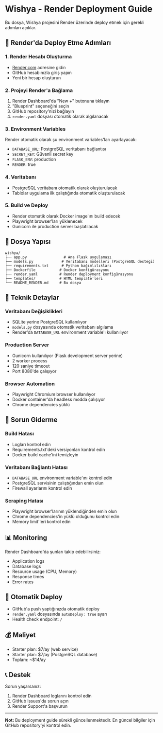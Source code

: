 # Wishya - Render Deployment Guide

Bu dosya, Wishya projesini Render üzerinde deploy etmek için gerekli adımları açıklar.

## 🚀 Render'da Deploy Etme Adımları

### 1. Render Hesabı Oluşturma
- [Render.com](https://render.com) adresine gidin
- GitHub hesabınızla giriş yapın
- Yeni bir hesap oluşturun

### 2. Projeyi Render'a Bağlama
1. Render Dashboard'da "New +" butonuna tıklayın
2. "Blueprint" seçeneğini seçin
3. GitHub repository'nizi bağlayın
4. `render.yaml` dosyası otomatik olarak algılanacak

### 3. Environment Variables
Render otomatik olarak şu environment variables'ları ayarlayacak:
- `DATABASE_URL`: PostgreSQL veritabanı bağlantısı
- `SECRET_KEY`: Güvenli secret key
- `FLASK_ENV`: production
- `RENDER`: true

### 4. Veritabanı
- PostgreSQL veritabanı otomatik olarak oluşturulacak
- Tablolar uygulama ilk çalıştığında otomatik oluşturulacak

### 5. Build ve Deploy
- Render otomatik olarak Docker image'ını build edecek
- Playwright browser'ları yüklenecek
- Gunicorn ile production server başlatılacak

## 📁 Dosya Yapısı

```
wishya/
├── app.py                 # Ana Flask uygulaması
├── models.py             # Veritabanı modelleri (PostgreSQL desteği)
├── requirements.txt      # Python bağımlılıkları
├── Dockerfile           # Docker konfigürasyonu
├── render.yaml          # Render deployment konfigürasyonu
├── templates/           # HTML template'leri
└── README_RENDER.md     # Bu dosya
```

## 🔧 Teknik Detaylar

### Veritabanı Değişiklikleri
- SQLite yerine PostgreSQL kullanılıyor
- `models.py` dosyasında otomatik veritabanı algılama
- Render'da `DATABASE_URL` environment variable'ı kullanılıyor

### Production Server
- Gunicorn kullanılıyor (Flask development server yerine)
- 2 worker process
- 120 saniye timeout
- Port 8080'de çalışıyor

### Browser Automation
- Playwright Chromium browser kullanılıyor
- Docker container'da headless modda çalışıyor
- Chrome dependencies yüklü

## 🐛 Sorun Giderme

### Build Hatası
- Logları kontrol edin
- Requirements.txt'deki versiyonları kontrol edin
- Docker build cache'ini temizleyin

### Veritabanı Bağlantı Hatası
- `DATABASE_URL` environment variable'ını kontrol edin
- PostgreSQL servisinin çalıştığından emin olun
- Firewall ayarlarını kontrol edin

### Scraping Hatası
- Playwright browser'larının yüklendiğinden emin olun
- Chrome dependencies'in yüklü olduğunu kontrol edin
- Memory limit'leri kontrol edin

## 📊 Monitoring

Render Dashboard'da şunları takip edebilirsiniz:
- Application logs
- Database logs
- Resource usage (CPU, Memory)
- Response times
- Error rates

## 🔄 Otomatik Deploy

- GitHub'a push yaptığınızda otomatik deploy
- `render.yaml` dosyasında `autoDeploy: true` ayarı
- Health check endpoint: `/`

## 💰 Maliyet

- Starter plan: $7/ay (web service)
- Starter plan: $7/ay (PostgreSQL database)
- Toplam: ~$14/ay

## 📞 Destek

Sorun yaşarsanız:
1. Render Dashboard loglarını kontrol edin
2. GitHub Issues'da sorun açın
3. Render Support'a başvurun

---

**Not:** Bu deployment guide sürekli güncellenmektedir. En güncel bilgiler için GitHub repository'yi kontrol edin.
